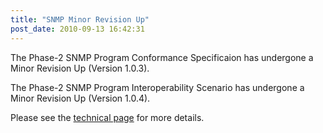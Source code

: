 ```yaml
---
title: "SNMP Minor Revision Up"
post_date: 2010-09-13 16:42:31
---
```

The Phase-2 SNMP Program Conformance Specificaion has undergone a Minor Revision Up (Version 1.0.3).  

The Phase-2 SNMP Program Interoperability Scenario has undergone a Minor Revision Up (Version 1.0.4).  

Please see the [technical page](../resources/snmp.html) for more details.

